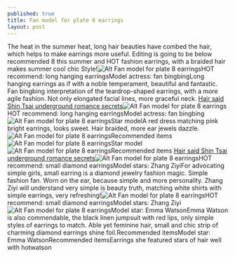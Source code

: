 ```yaml
---
published: true
title: Fan model for plate 8 earrings
layout: post
---
```

The heat in the summer heat, long hair beauties have combed the hair, which helps to make earrings more useful. Editing is going to be below recommended 8 this summer and HOT fashion earrings, with a braided hair makes summer cool chic Style!![Alt Fan model for plate 8 earrings](https://c2.staticflickr.com/8/7074/27338662074_2fe04d4e7a.jpg)HOT recommend: long hanging earringsModel actress: fan bingbingLong hanging earrings as if with a noble temperament, beautiful and fantastic. Fan bingbing interpretation of the teardrop-shaped earrings, with a more agile fashion. Not only elongated facial lines, more graceful neck. [Hair said Shin Tsai underground romance secrets](http://www.mkfans.com/2016/04/04/hair-said-shin-tsai-underground-romance-secrets/)![Alt Fan model for plate 8 earrings](https://c2.staticflickr.com/8/7688/27338675164_d0d54cda99.jpg)HOT recommend: long hanging earringsModel actress: fan bingbing![Alt Fan model for plate 8 earrings](https://c2.staticflickr.com/8/7123/27950818025_a133cbc20b.jpg)Star modelA red dress matching pink bright earrings, looks sweet. Hair braided, more ear jewels dazzle.![Alt Fan model for plate 8 earrings](https://c2.staticflickr.com/8/7337/27337804473_a333805207.jpg)Recommended items![Alt Fan model for plate 8 earrings](https://c2.staticflickr.com/8/7523/27338692474_628f800617.jpg)Star model![Alt Fan model for plate 8 earrings](https://c2.staticflickr.com/8/7094/27873856481_6340ecf5d6.jpg)Recommended items [Hair said Shin Tsai underground romance secrets](http://www.mkfans.com/2016/04/04/hair-said-shin-tsai-underground-romance-secrets/)![Alt Fan model for plate 8 earrings](https://c2.staticflickr.com/8/7568/27916835686_46c1e23a69.jpg)HOT recommend: small diamond earringsModel stars: Zhang ZiyiFor advocating simple girls, small earring is a diamond jewelry fashion magic. Simple fashion fan. Worn on the ear, because simple and more personality. Zhang Ziyi will understand very simple is beauty truth, matching white shirts with simple earrings, very refreshing!![Alt Fan model for plate 8 earrings](https://c2.staticflickr.com/8/7295/27671864240_71d64dab96.jpg)HOT recommend: small diamond earringsModel stars: Zhang Ziyi![Alt Fan model for plate 8 earrings](https://c2.staticflickr.com/8/7635/27337846693_7e85c4e71d.jpg)Model star: Emma WatsonEmma Watson is also commendable, the black linen jumpsuit with red lips, only simple styles of earrings to match. Able yet feminine hair, small and chic strip of charming diamond earrings shine foil.Recommended itemsModel star: Emma WatsonRecommended itemsEarrings she featured stars of hair well with hotwatson